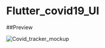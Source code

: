 # Flutter_covid19_UI

##Preview

![Covid_tracker_mockup](https://user-images.githubusercontent.com/38382273/115582805-f8257100-a2d1-11eb-93fd-6389a29b8d48.png)

